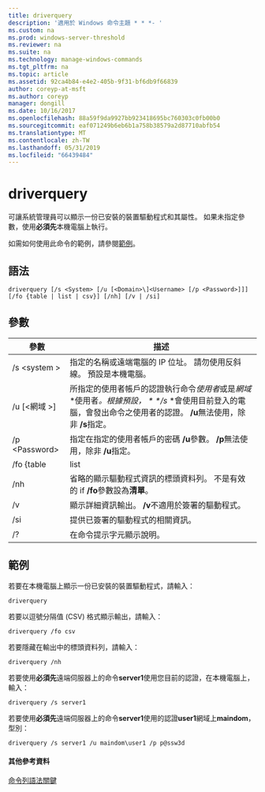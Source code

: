 ```yaml
---
title: driverquery
description: '適用於 Windows 命令主題 * * *- '
ms.custom: na
ms.prod: windows-server-threshold
ms.reviewer: na
ms.suite: na
ms.technology: manage-windows-commands
ms.tgt_pltfrm: na
ms.topic: article
ms.assetid: 92ca4b84-e4e2-405b-9f31-bf6db9f66839
author: coreyp-at-msft
ms.author: coreyp
manager: dongill
ms.date: 10/16/2017
ms.openlocfilehash: 88a59f9da9927bb923418695bc760303c0fb00b0
ms.sourcegitcommit: eaf071249b6eb6b1a758b38579a2d87710abfb54
ms.translationtype: MT
ms.contentlocale: zh-TW
ms.lasthandoff: 05/31/2019
ms.locfileid: "66439484"
---
```

# <a name="driverquery"></a>driverquery



可讓系統管理員可以顯示一份已安裝的裝置驅動程式和其屬性。 如果未指定參數，使用**必須先**本機電腦上執行。

如需如何使用此命令的範例，請參閱[範例](#BKMK_examples)。

## <a name="syntax"></a>語法

```
driverquery [/s <System> [/u [<Domain>\]<Username> [/p <Password>]]] [/fo {table | list | csv}] [/nh] [/v | /si]
```

## <a name="parameters"></a>參數

|         參數         |                                                                                                                                         描述                                                                                                                                          |
|---------------------------|----------------------------------------------------------------------------------------------------------------------------------------------------------------------------------------------------------------------------------------------------------------------------------------------|
|       /s \<system >        |                                                                                      指定的名稱或遠端電腦的 IP 位址。 請勿使用反斜線。 預設是本機電腦。                                                                                       |
| /u [\<網域 >\]<Username> | 所指定的使用者帳戶的認證執行命令*使用者*或是*網域*\*使用者<em>。根據預設， \* \*/s</em> \*會使用目前登入的電腦，會發出命令之使用者的認證。 **/u**無法使用，除非 **/s**指定。 |
|      /p \<Password>       |                                                                           指定在指定的使用者帳戶的密碼 **/u**參數。 **/p**無法使用，除非 **/u**指定。                                                                            |
|        /fo {table         |                                                                                                                                             list                                                                                                                                             |
|            /nh            |                                                                                      省略的顯示驅動程式資訊的標頭資料列。 不是有效的 if **/fo**參數設為**清單**。                                                                                      |
|            /v             |                                                                                                               顯示詳細資訊輸出。 **/v**不適用於簽署的驅動程式。                                                                                                               |
|            /si            |                                                                                                                          提供已簽署的驅動程式的相關資訊。                                                                                                                          |
|            /?             |                                                                                                                             在命令提示字元顯示說明。                                                                                                                             |

## <a name="BKMK_examples"></a>範例

若要在本機電腦上顯示一份已安裝的裝置驅動程式，請輸入：
```
driverquery 
```
若要以逗號分隔值 (CSV) 格式顯示輸出，請輸入：
```
driverquery /fo csv 
```
若要隱藏在輸出中的標頭資料列，請輸入：
```
driverquery /nh 
```
若要使用**必須先**遠端伺服器上的命令**server1**使用您目前的認證，在本機電腦上，輸入：
```
driverquery /s server1
```
若要使用**必須先**遠端伺服器上的命令**server1**使用的認證**user1**網域上**maindom**，型別：
```
driverquery /s server1 /u maindom\user1 /p p@ssw3d
```

#### <a name="additional-references"></a>其他參考資料

[命令列語法關鍵](command-line-syntax-key.md)